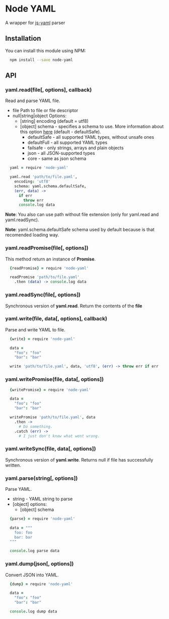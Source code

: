 # Node YAML

A wrapper for [js-yaml](https://github.com/nodeca/js-yaml) parser

## Installation

You can install this module using NPM:

```bash
  npm install --save node-yaml
```

## API

### yaml.read(file[, options], callback)

Read and parse YAML file.

* file Path to file or file descriptor
* null|string|object Options:
  * [string] encoding (default = utf8)
  * [object] schema - specifies a schema to use. More information about this option [here](https://github.com/nodeca/js-yaml#safeload-string---options-) (default - defaultSafe).
    * defaultSafe - all supported YAML types, without unsafe ones
    * defaultFull - all supported YAML types
    * failsafe - only strings, arrays and plain objects
    * json - all JSON-supported types
    * core - same as json schema

```coffee
  yaml = require 'node-yaml'

  yaml.read 'path/to/file.yaml',
    encoding: 'utf8'
    schema: yaml.schema.defaultSafe,
    (err, data) ->
      if err
        throw err
      console.log data
```

**Note**: You also can use path without file extension (only for yaml.read and yaml.readSync).

**Note**: yaml.schema.defaultSafe schema used by default because is that recomended loading way.

### yaml.readPromise(file[, options])

This method return an instance of **Promise**.

```coffee
  {readPromise} = require 'node-yaml'

  readPromise 'path/to/file.yaml'
    .then (data) -> console.log data
```

### yaml.readSync(file[, options])

Synchronous version of **yaml.read**. Return the contents of the **file**

### yaml.write(file, data[, options], callback)

Parse and write YAML to file.

```coffee
  {write} = require 'node-yaml'

  data =
    "foo": "foo"
    "bar": "bar"

  write 'path/to/file.yaml', data, 'utf8', (err) -> throw err if err
```

### yaml.writePromise(file, data[, options])

```coffee
  {writePromise} = require 'node-yaml'

  data =
    "foo": "foo"
    "bar": "bar"

  writePromise 'path/to/file.yaml', data
    .then ->
      # Do something.
    .catch (err) ->
      # I just don't know what went wrong.
```

### yaml.writeSync(file, data[, options])

Synchronous version of **yaml.write**. Returns null if file has successfully written.

### yaml.parse(string[, options])

Parse YAML.

* string - YAML string to parse
* [object] options:
  * [object] schema

```coffee
  {parse} = require 'node-yaml'

  data = """
    foo: foo
    bar: bar
  """

  console.log parse data
```

### yaml.dump(json[, options])

Convert JSON into YAML.

```coffee
  {dump} = require 'node-yaml'

  data =
    "foo": "foo"
    "bar": "bar"

  console.log dump data
```